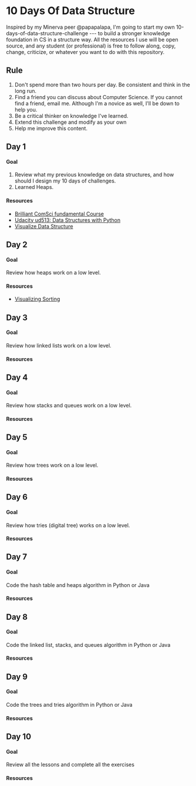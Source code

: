 # 10 Days Of Data Structure
Inspired by my Minerva peer @papapalapa, I'm going to start my own 10-days-of-data-structure-challenge --- to build a stronger knowledge foundation in CS in a structure way. 
All the resources I use will be open source, and any student (or professional) is free to follow along, copy, change, criticize, or whatever you want to do with this repository. 

## Rule
1. Don't spend more than two hours per day. Be consistent and think in the long run.
2. Find a friend you can discuss about Computer Science. If you cannot find a friend, email me. Although I'm a novice as well, I'll be down to help you.
3. Be a critical thinker on knowledge I've learned.
4. Extend this challenge and modify as your own
5. Help me improve this content.

## Day 1
#### Goal
1. Review what my previous knowledge on data structures, and how should I design my 10 days of challenges. 
2. Learned Heaps.
#### Resources
* [Brilliant ComSci fundamental Course](https://brilliant.org/courses/computer-science-fundamentals/heaps-2)
* [Udacity ud513: Data Structures with Python](https://classroom.udacity.com/courses/ud513/)
* [Visualize Data Structure](https://www.cs.usfca.edu/~galles/visualization/Algorithms.html)

## Day 2
#### Goal
Review how heaps work on a low level.
#### Resources
* [Visualizing Sorting](https://visualgo.net/bn/sorting)


## Day 3
#### Goal
Review how linked lists work on a low level.
#### Resources


## Day 4
#### Goal
Review how stacks and queues work on a low level.
#### Resources


## Day 5
#### Goal
Review how trees work on a low level.
#### Resources

## Day 6
#### Goal
Review how tries (digital tree) works on a low level.
#### Resources


## Day 7
#### Goal
Code the hash table and heaps algorithm in Python or Java
#### Resources

## Day 8
#### Goal
Code the linked list, stacks, and queues algorithm in Python or Java
#### Resources

## Day 9
#### Goal
Code the trees and tries algorithm in Python or Java
#### Resources

## Day 10
#### Goal
Review all the lessons and complete all the exercises
#### Resources
